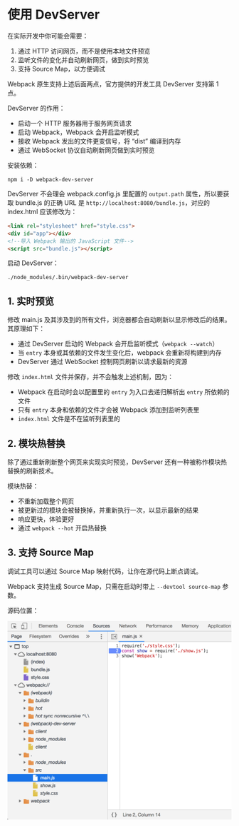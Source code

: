 # 使用 DevServer

在实际开发中你可能会需要：

1. 通过 HTTP 访问网页，而不是使用本地文件预览
2. 监听文件的变化并自动刷新网页，做到实时预览
3. 支持 Source Map，以方便调试

Webpack 原生支持上述后面两点，官方提供的开发工具 DevServer 支持第 1 点。

DevServer 的作用：

* 启动一个 HTTP 服务器用于服务网页请求
* 启动 Webpack，Webpack 会开启监听模式
* 接收 Webpack 发出的文件更变信号，将 “dist” 编译到内存
* 通过 WebSocket 协议自动刷新网页做到实时预览

安装依赖：

```shell
npm i -D webpack-dev-server
```

DevServer 不会理会 webpack.config.js 里配置的 `output.path` 属性，所以要获取 bundle.js 的正确 URL 是 `http://localhost:8080/bundle.js`，对应的 index.html 应该修改为：

```html
<link rel="stylesheet" href="style.css">
<div id="app"></div>
<!--导入 Webpack 输出的 JavaScript 文件-->
<script src="bundle.js"></script>
```

启动 DevServer：

```shell
./node_modules/.bin/webpack-dev-server
```

## 1. 实时预览

修改 main.js 及其涉及到的所有文件，浏览器都会自动刷新以显示修改后的结果。其原理如下：

* 通过 DevServer 启动的 Webpack 会开启监听模式（`webpack --watch`）
* 当 `entry` 本身或其依赖的文件发生变化后，webpack 会重新将构建到内存
* DevServer 通过 WebSocket 控制网页刷新以请求最新的资源

修改 `index.html` 文件并保存，并不会触发上述机制，因为：

* Webpack 在启动时会以配置里的 `entry` 为入口去递归解析出 `entry` 所依赖的文件
* 只有 `entry` 本身和依赖的文件才会被 Webpack 添加到监听列表里
* `index.html` 文件是不在监听列表里的

## 2. 模块热替换

除了通过重新刷新整个网页来实现实时预览，DevServer 还有一种被称作模块热替换的刷新技术。

模块热替：

* 不重新加载整个网页
* 被更新过的模块会被替换掉，并重新执行一次，以显示最新的结果
* 响应更快，体验更好
* 通过 `webpack --hot` 开启热替换

## 3. 支持 Source Map

调试工具可以通过 Source Map 映射代码，让你在源代码上断点调试。

Webpack 支持生成 Source Map，只需在启动时带上 `--devtool source-map` 参数。

源码位置：

![./images/1-6-1.png](./images/1-6-1.png)